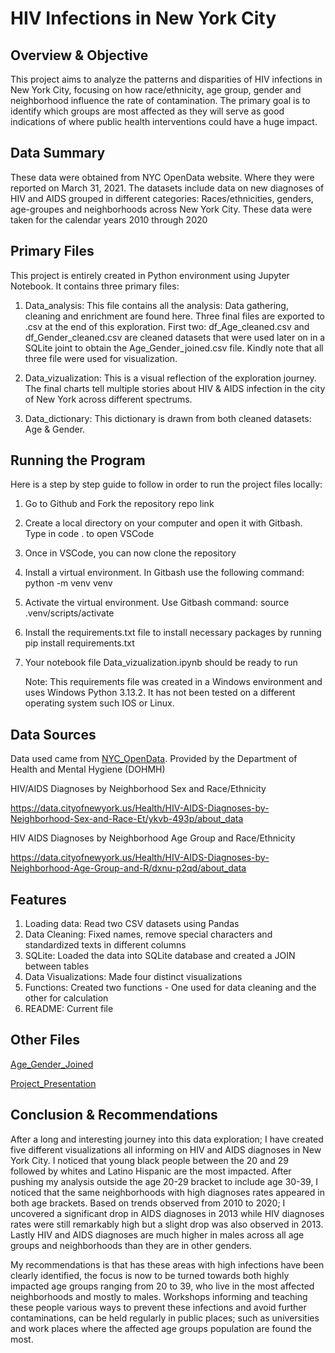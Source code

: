 # HIV Infections in New York City

## Overview & Objective

This project aims to analyze the patterns and disparities of HIV infections in New York City, focusing on how race/ethnicity, age group, gender and neighborhood influence the rate of contamination. The primary goal is to identify which groups are most affected as they will serve as good indications of where public health interventions could have a huge impact.

## Data Summary

These data were obtained from NYC OpenData website. Where they were reported on March 31, 2021. The datasets include data on new diagnoses of HIV and AIDS grouped in different categories: Races/ethnicities, genders, age-groupes and neighborhoods across New York City. These data were taken for the calendar years 2010 through 2020

## Primary Files

This project is entirely created in Python environment using Jupyter Notebook. It contains three primary files:

1. Data_analysis: This file contains all the analysis: Data gathering, cleaning and enrichment are found here.
   Three final files are exported to .csv at the end of this exploration. First two: df_Age_cleaned.csv and df_Gender_cleaned.csv are cleaned datasets
   that were used later on in a SQLite joint to obtain the Age_Gender_joined.csv file. Kindly note that all three file were used for visualization.

2. Data_vizualization: This is a visual reflection of the exploration journey.
   The final charts tell multiple stories about HIV & AIDS infection in the city of New York across different spectrums.

3. Data_dictionary: This dictionary is drawn from both cleaned datasets: Age & Gender.

## Running the Program

Here is a step by step guide to follow in order to run the project files locally:

1. Go to Github and Fork the repository repo link
2. Create a local directory on your computer and open it with Gitbash. Type in code . to open VSCode
3. Once in VSCode, you can now clone the repository
4. Install a virtual environment. In Gitbash use the following command: python -m venv venv
5. Activate the virtual environment. Use Gitbash command: source .venv/scripts/activate
6. Install the requirements.txt file to install necessary packages by running pip install requirements.txt
7. Your notebook file Data_vizualization.ipynb should be ready to run

   Note: This requirements file was created in a Windows environment and uses Windows Python 3.13.2.
   It has not been tested on a different operating system such IOS or Linux.

## Data Sources

Data used came from [NYC_OpenData](https://opendata.cityofnewyork.us/). Provided by the Department of Health and Mental Hygiene (DOHMH)

HIV/AIDS Diagnoses by Neighborhood Sex and Race/Ethnicity

https://data.cityofnewyork.us/Health/HIV-AIDS-Diagnoses-by-Neighborhood-Sex-and-Race-Et/ykvb-493p/about_data

HIV AIDS Diagnoses by Neighborhood Age Group and Race/Ethnicity

https://data.cityofnewyork.us/Health/HIV-AIDS-Diagnoses-by-Neighborhood-Age-Group-and-R/dxnu-p2qd/about_data

## Features

1. Loading data: Read two CSV datasets using Pandas
2. Data Cleaning: Fixed names, remove special characters and standardized texts in different columns
3. SQLite: Loaded the data into SQLite database and created a JOIN between tables
4. Data Visualizations: Made four distinct visualizations
5. Functions: Created two functions - One used for data cleaning and the other for calculation
6. README: Current file

## Other Files

[Age_Gender_Joined](https://drive.google.com/file/d/1Cf22gqTC9laz4bomcZQ0fYB5xGft64Tp/view?usp=drive_link)

[Project_Presentation](https://drive.google.com/file/d/10Cv7wSjik1lKSavbHYTCHkCfBlgfdKox/view?usp=drive_link)

## Conclusion & Recommendations

After a long and interesting journey into this data exploration; I have created five different visualizations all informing on HIV and AIDS diagnoses in New York City. I noticed that young black people between the 20 and 29 followed by whites and Latino Hispanic are the most impacted. After pushing my analysis outside the age 20-29 bracket to include age 30-39, I noticed that the same neighborhoods with high diagnoses rates appeared in both age brackets. Based on trends observed from 2010 to 2020; I uncovered a significant drop in AIDS diagnoses in 2013 while HIV diagnoses rates were still remarkably high but a slight drop was also observed in 2013. Lastly HIV and AIDS diagnoses are much higher in males across all age groups and neighborhoods than they are in other genders.

My recommendations is that has these areas with high infections have been clearly identified, the focus is now to be turned towards both highly impacted age groups ranging from 20 to 39, who live in the most affected neighborhoods and mostly to males. Workshops informing and teaching these people various ways to prevent these infections and avoid further contaminations, can be held regularly in public places; such as universities and work places where the affected age groups population are found the most.
